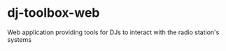 # dj-toolbox-web
Web application providing tools for DJs to interact with the radio station's systems
